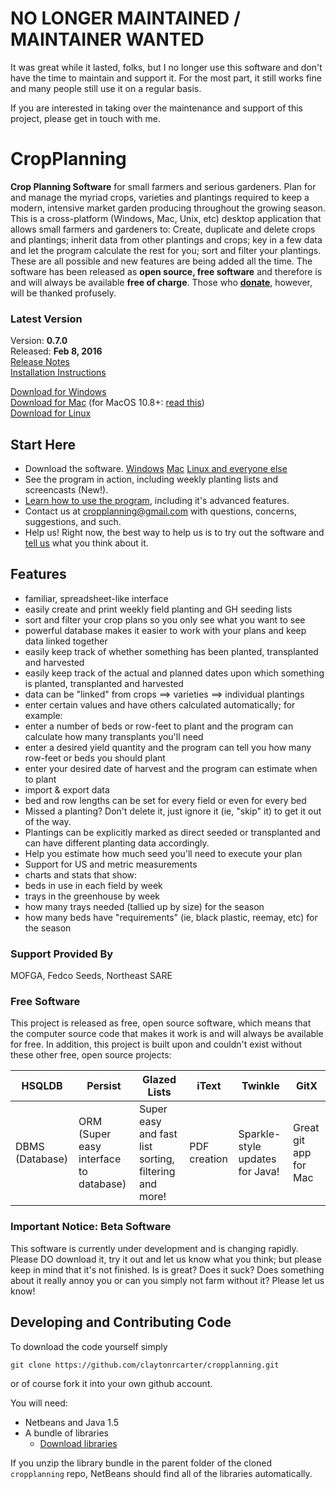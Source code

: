 # NO LONGER MAINTAINED / MAINTAINER WANTED

It was great while it lasted, folks, but I no longer use this software and
don't have the time to maintain and support it. For the most part, it still
works fine and many people still use it on a regular basis.

If you are interested in taking over the maintenance and support of this project, please get in touch with me.

# CropPlanning

**Crop Planning Software** for small farmers and serious gardeners.
Plan for and manage the myriad crops, varieties and plantings required to keep a modern, intensive market garden producing throughout the growing season. This is a cross-platform (Windows, Mac, Unix, etc) desktop application that allows small farmers and gardeners to: Create, duplicate and delete crops and plantings; inherit data from other plantings and crops; key in a few data and let the program calculate the rest for you; sort and filter your plantings. These are all possible and new features are being added all the time. The software has been released as **open source, free software** and therefore is and will always be available **free of charge**. Those who [**donate**](Donate), however, will be thanked profusely.

### Latest Version
Version: **0.7.0** <br>
Released: **Feb 8, 2016** <br>
[Release Notes](https://github.com/claytonrcarter/cropplanning/wiki/ReleaseNotes070) <br>
[Installation Instructions](https://github.com/claytonrcarter/cropplanning/wiki/SetupAndInstallation) <br>

[Download for Windows](https://github.com/claytonrcarter/cropplanning/releases/download/v0.7.0/CropPlanning-0.7.0-Win.zip)  <br>
[Download for Mac](https://github.com/claytonrcarter/cropplanning/releases/download/v0.7.0/CropPlanning-0.7.0-Mac.zip)
(for MacOS 10.8+: [read this](https://github.com/claytonrcarter/cropplanning/wiki/MacGatekeeper))  <br>
[Download for Linux](https://github.com/claytonrcarter/cropplanning/releases/download/v0.7.0/CropPlanning-0.7.0.zip)

## Start Here

* Download the software. [Windows](https://github.com/claytonrcarter/cropplanning/releases/download/v0.7.0/CropPlanning-0.7.0-Win.zip) [Mac](https://github.com/claytonrcarter/cropplanning/releases/download/v0.7.0/CropPlanning-0.7.0-Mac.zip) [Linux and everyone else](https://github.com/claytonrcarter/cropplanning/releases/download/v0.7.0/CropPlanning-0.7.0.zip)
* See the program in action, including weekly planting lists and screencasts (New!).
* [Learn how to use the program](https://github.com/claytonrcarter/cropplanning/wiki/ExamplesAndScreenShots), including it's advanced features.
* Contact us at [cropplanning@gmail.com](mailto:cropplanning@gmail.com) with questions, concerns, suggestions, and such.
* Help us! Right now, the best way to help us is to try out the software and [tell us](mailto:cropplanning@gmail.com) what you think about it.

## Features

* familiar, spreadsheet-like interface
* easily create and print weekly field planting and GH seeding lists
* sort and filter your crop plans so you only see what you want to see
* powerful database makes it easier to work with your plans and keep data linked together
* easily keep track of whether something has been planted, transplanted and harvested
* easily keep track of the actual and planned dates upon which something is planted, transplanted and harvested
* data can be "linked" from crops ==> varieties ==> individual plantings
* enter certain values and have others calculated automatically; for example:
 * enter a number of beds or row-feet to plant and the program can calculate how many transplants you'll need
 * enter a desired yield quantity and the program can tell you how many row-feet or beds you should plant
 * enter your desired date of harvest and the program can estimate when to plant
* import & export data
* bed and row lengths can be set for every field or even for every bed
* Missed a planting? Don't delete it, just ignore it (ie, "skip" it) to get it out of the way.
* Plantings can be explicitly marked as direct seeded or transplanted and can have different planting data accordingly.
* Help you estimate how much seed you'll need to execute your plan
* Support for US and metric measurements
* charts and stats that show:
 * beds in use in each field by week
 * trays in the greenhouse by week
 * how many trays needed (tallied up by size) for the season
 * how many beds have "requirements" (ie, black plastic, reemay, etc) for the season

### Support Provided By

MOFGA, Fedco Seeds, Northeast SARE

### Free Software

This project is released as free, open source software, which means that the computer source code that makes it work is and will always be available for free. In addition, this project is built upon and couldn't exist without these other free, open source projects:

| HSQLDB | Persist | Glazed Lists | iText | Twinkle | GitX |
| ------ | ------- | ------------ | ----- | ------- | ---- |
| DBMS (Database) | ORM (Super easy interface to database) | Super easy and fast list sorting, filtering and more! | PDF creation | Sparkle-style updates for Java! | Great git app for Mac |

### Important Notice: Beta Software

This software is currently under development and is changing rapidly. Please DO download it, try it out and let us know what you think; but please keep in mind that it's not finished. Is is great? Does it suck? Does something about it really annoy you or can you simply not farm without it? Please let us know!

## Developing and Contributing Code

To download the code yourself simply

    git clone https://github.com/claytonrcarter/cropplanning.git

or of course fork it into your own github account.

You will need:

*  Netbeans and Java 1.5
*  A bundle of libraries
    * [Download libraries](http://sourceforge.net/projects/cropplanning/files/Developer%20Files/devel-libs.zip/download)

If you unzip the library bundle in the parent folder of the cloned `cropplanning` repo, NetBeans should find all of the libraries automatically.
